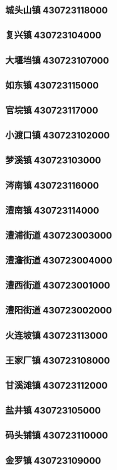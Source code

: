 # 城头山镇 430723118000
# 复兴镇 430723104000
# 大堰垱镇 430723107000
# 如东镇 430723115000
# 官垸镇 430723117000
# 小渡口镇 430723102000
# 梦溪镇 430723103000
# 涔南镇 430723116000
# 澧南镇 430723114000
# 澧浦街道 430723003000
# 澧澹街道 430723004000
# 澧西街道 430723001000
# 澧阳街道 430723002000
# 火连坡镇 430723113000
# 王家厂镇 430723108000
# 甘溪滩镇 430723112000
# 盐井镇 430723105000
# 码头铺镇 430723110000
# 金罗镇 430723109000
